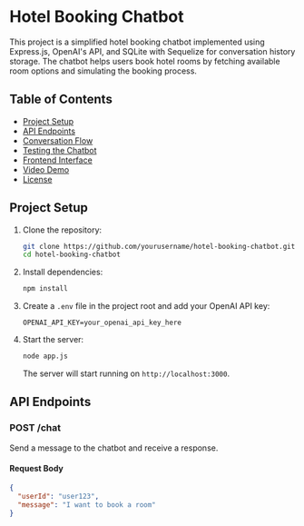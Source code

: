 # Hotel Booking Chatbot

This project is a simplified hotel booking chatbot implemented using Express.js, OpenAI's API, and SQLite with Sequelize for conversation history storage. The chatbot helps users book hotel rooms by fetching available room options and simulating the booking process.

## Table of Contents

- [Project Setup](#project-setup)
- [API Endpoints](#api-endpoints)
- [Conversation Flow](#conversation-flow)
- [Testing the Chatbot](#testing-the-chatbot)
- [Frontend Interface](#frontend-interface)
- [Video Demo](#video-demo)
- [License](#license)

## Project Setup

1. Clone the repository:

    ```bash
    git clone https://github.com/yourusername/hotel-booking-chatbot.git
    cd hotel-booking-chatbot
    ```

2. Install dependencies:

    ```bash
    npm install
    ```

3. Create a `.env` file in the project root and add your OpenAI API key:

    ```env
    OPENAI_API_KEY=your_openai_api_key_here
    ```

4. Start the server:

    ```bash
    node app.js
    ```

    The server will start running on `http://localhost:3000`.

## API Endpoints

### POST /chat

Send a message to the chatbot and receive a response.

#### Request Body

```json
{
  "userId": "user123",
  "message": "I want to book a room"
}
